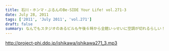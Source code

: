 ```yaml
---
title: 石川・ホンマ・ぶるんのBe-SIDE Your Life! vol.271-3
date: July 28, 2011
tags: ['2011', 'July 2011', 'vol.271']
draft: false
summary: なんでもスタジオのあるビルも午後６時から全館いっせいに空調が切れるらしい！フロア全体に、それ以降いれるとなると別料金？という噂も。毎年だが暑いわけです。副調整室は快適なんですが。NAMAE
---
```


http://project-phi.ddo.jp/ishikawa/ishikawa271_3.mp3